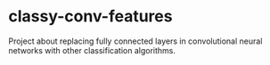 # classy-conv-features
Project about replacing fully connected layers in convolutional neural networks with other classification algorithms.

